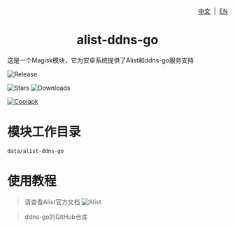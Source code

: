 <div align="right">
<a href="/README.md">中文</a> &nbsp;|&nbsp;
<a href="/README_en-US.md">EN</a>
</div>

<div align="center">
<h1>alist-ddns-go</h1>
</div>

这是一个Magisk模块，它为安卓系统提供了Alist和ddns-go服务支持

![Release](https://img.shields.io/github/tag/liangsuimansui/alist-ddns-go?style=flat-square&label=Release)

![Stars](https://img.shields.io/github/stars/liangsuimansui/alist-ddns-go?style=flat-square&label=Stars&logo=github "GitHub Repo stars") ![Downloads](https://img.shields.io/github/downloads/liangsuimansui/alist-ddns-go/total?style=flat-square&label=Download&logo=github)

[![Coolapk](https://img.shields.io/badge/酷安-良岁-hotpink?style=flat-square)](http://www.coolapk.com/u/11696005)

# 模块工作目录
`data/alist-ddns-go`

# 使用教程
> 请查看Alist官方文档
> ![Alist](https://alist.nn.ci/zh/)

> ddns-go的GitHub仓库
> 



